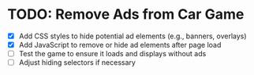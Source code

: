# TODO: Remove Ads from Car Game

- [x] Add CSS styles to hide potential ad elements (e.g., banners, overlays)
- [x] Add JavaScript to remove or hide ad elements after page load
- [ ] Test the game to ensure it loads and displays without ads
- [ ] Adjust hiding selectors if necessary
